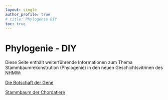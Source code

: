 ```yaml
---
layout: single
author_profile: true
# title: Phylogenie DIY
toc: true
---
```


# Phylogenie - DIY

Diese Seite enthält weiterführende Informationen zum Thema Stammbaumrekonstrution (Phylogenie) in den neuen Geschichtsvitrinen des NHMW:

[Die Botschaft der Gene](https://nhmvienna.github.io/Alignment/)

[Stammbaum der Chordatiere](https://nhmvienna.github.io/Phylogenie/)

